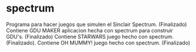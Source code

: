 # spectrum
Programa para hacer juegos que simulen el Sinclair Spectrum. (Finalizado)
Contiene GDU MAKER aplicacion hecha con spectrum para construir GDU's. (Finalizado)
Contiene STARWARS juego hecho con spectrum. (Finalizado).
Contiene OH MUMMY! juego hecho con spectrum. (Finalizado)


